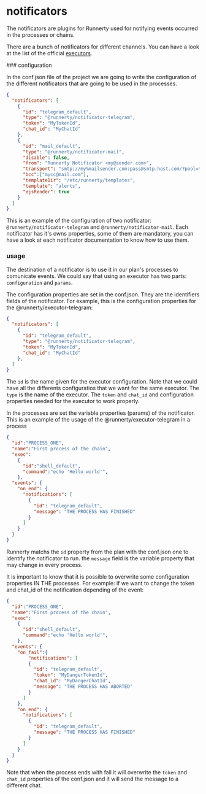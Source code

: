 # notificators

The notificators are plugins for Runnerty used for notifying events occurred in the processes or chains. 

There are a bunch of notificators for different channels. You can have a look at the list of the official [executors].

### configuration

In the conf.json file of the project we are going to write the configuration of the different notificators that are going to be used in the processes.

```json
{
  "notificators": [
    {
      "id": "telegram_default",
      "type": "@runnerty/notificator-telegram",
      "token": "MyTokenId",
      "chat_id": "MyChatId"
    },
    {
      "id": "mail_default",
      "type": "@runnerty/notificator-mail",
      "disable": false,
      "from": "Runnerty Notificator <my@sender.com>",
      "transport": "smtp://my%mailsender.com:pass@smtp.host.com/?pool=true",
      "bcc":["mycc@mail.com"],
      "templateDir": "/etc/runnerty/templates",
      "template": "alerts",
      "ejsRender": true
    }
  ]
}
```

This is an example of the configuration of two notificator: ```@runnerty/notificator-telegram``` and ```@runnerty/notificator-mail```. Each notificator has it's owns properties, some of them are mandatory, you can have a look at each notificator documentation to know how to use them.

### usage

The destination of a notificator is to use it in our plan's processes to comunicate events. We could say that using an executor has two parts: ```configuration``` and ```params```.

 The configuration properties are set in the conf.json. They are the identifiers fields of the notificator. For example, this is the configuration properties for the @runnerty/executor-telegram:

```json
{
  "notificators": [
    {
      "id": "telegram_default",
      "type": "@runnerty/notificator-telegram",
      "token": "MyTokenId",
      "chat_id": "MyChatId"
    },
  ]
}
```

The ```id``` is the name given for the executor configuration. Note that we could have all the differents configuratios that we want for the same executor. The ```type``` is the name of the executor. The ```token``` and ```chat_id``` and configuration properties needed for the executor to work properly. 

In the processes are set the variable properties (params) of the notificator. This is an example of the usage of the @runnerty/executor-telegram in a process

```json
{
  "id":"PROCESS_ONE",
  "name":"First process of the chain",
  "exec":
    {
      "id":"shell_default",
      "command":"echo 'Hello world'",
    },
  "events": {
    "on_end": {
      "notifications": [
        {
          "id": "telegram_default",
          "message": "THE PROCESS HAS FINISHED"
        }
      ]
    }
  }
}
```

Runnerty matchs the ```id``` property from the plan with the conf.json one to identify the notificator to run. the ```message``` field is the variable property that may change in every process.

It is important to know that it is possible to overwrite some configuration properties IN THE processes. For example: if we want to change the token and chat_id of the notification depending of the event:

```json
{
  "id":"PROCESS_ONE",
  "name":"First process of the chain",
  "exec":
    {
      "id":"shell_default",
      "command":"echo 'Hello world'",
    },
  "events": {
    "on_fail":{
        "notifications": [
        {
          "id": "telegram_default",
          "token": "MyDangerTokenId",
          "chat_id": "MyDangerChatId",
          "message": "THE PROCESS HAS ABORTED"
        }
      ]
    },
    "on_end": {
      "notifications": [
        {
          "id": "telegram_default",
          "message": "THE PROCESS HAS FINISHED"
        }
      ]
    }
  }
}
```

Note that when the process ends with fail it will overwrite the ```token``` and ```chat_id``` properties of the conf.json and it will send the message to a different chat.


[executors]: https://github.com/Coderty/runnerty/blob/master/docs/executors.md